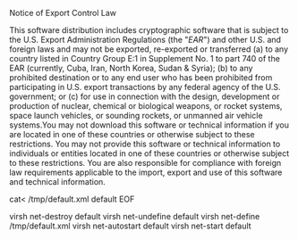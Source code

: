 Notice of Export Control Law

This software distribution includes cryptographic software that is subject to the U.S. Export Administration Regulations (the "*EAR*") and other U.S. and foreign laws and may not be exported, re-exported or transferred (a) to any country listed in Country Group E:1 in Supplement No. 1 to part 740 of the EAR (currently, Cuba, Iran, North Korea, Sudan & Syria); (b) to any prohibited destination or to any end user who has been prohibited from participating in U.S. export transactions by any federal agency of the U.S. government; or (c) for use in connection with the design, development or production of nuclear, chemical or biological weapons, or rocket systems, space launch vehicles, or sounding rockets, or unmanned air vehicle systems.You may not download this software or technical information if you are located in one of these countries or otherwise subject to these restrictions. You may not provide this software or technical information to individuals or entities located in one of these countries or otherwise subject to these restrictions. You are also responsible for compliance with foreign law requirements applicable to the import, export and use of this software and technical information.

cat<<EOF > /tmp/default.xml
<network>
  <name>default</name>
  <forward mode='nat'/>
  <bridge name='virbr0' stp='on' delay='0' />
  <ip address='172.16.0.1' netmask='255.255.0.0'/>
</network>
EOF

virsh net-destroy default
virsh net-undefine default
virsh net-define /tmp/default.xml
virsh net-autostart default
virsh net-start default